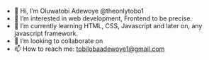 - 👋 Hi, I’m Oluwatobi Adewoye @theonlytobo1
- 👀 I’m interested in web development, Frontend to be precise.
- 🌱 I’m currently learning HTML, CSS, Javascript and later on, any javascript framework.
- 💞️ I’m looking to collaborate on 
- 📫 How to reach me: tobilobaadewoye1@gmail.com

<!---
theonlytobo1/theonlytobo1 is a ✨ special ✨ repository because its `README.md` (this file) appears on your GitHub profile.
You can click the Preview link to take a look at your changes.
--->
